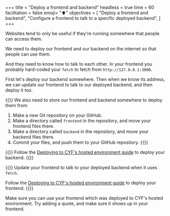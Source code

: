 +++
title = "Deploy a frontend and backend"
headless = true
time = 60
facilitation = false
emoji= "⬆️"
objectives = [
  "Deploy a frontend and backend",
  "Configure a frontend to talk to a specific deployed backend",
]
+++

Websites tend to only be useful if they're running somewhere that people can access them.

We need to deploy our frontend and our backend on the internet so that people can use them.

And they need to know how to talk to each other. In your frontend you probably hard-coded your `fetch` to fetch from `http://127.0.0.1:3000`.

First let's deploy our backend somewhere. Then when we know its address, we can update our frontend to talk to our deployed backend, and then deploy it too.

{{<note type="Exercise">}}
We also need to store our frontend and backend somewhere to deploy them from:
1. Make a new Git repository on your GitHub.
2. Make a directory called `frontend` in the repository, and move your frontend files there.
3. Make a directory called `backend` in the repository, and move your backend files there.
4. Commit your files, and push them to your GitHub repository.
{{</note>}}

{{<note type="Exercise">}}
Follow the [Deploying to CYF's hosted environment guide](/guides/deploying/cyf) to deploy your backend.
{{</note>}}

{{<note type="Exercise">}}
Update your frontend to talk to your deployed backend when it uses `fetch`.

Follow the [Deploying to CYF's hosted environment guide](/guides/deploying/cyf) to deploy your frontend.
{{</note>}}

Make sure you can use your frontend which was deployed to CYF's hosted environment. Try adding a quote, and make sure it shows up in your frontend.
